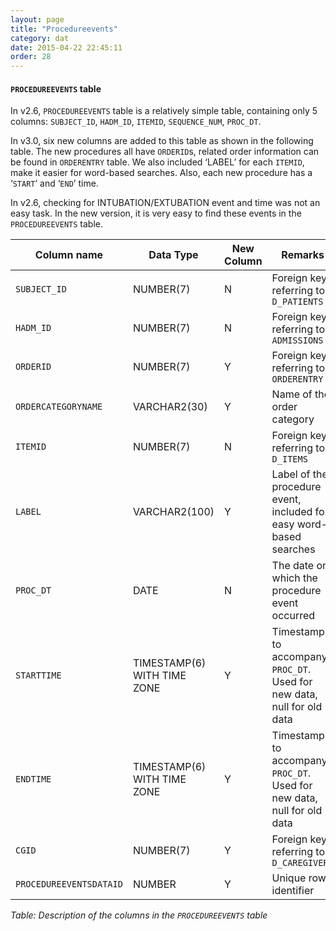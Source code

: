 ```yaml
---
layout: page
title: "Procedureevents"
category: dat
date: 2015-04-22 22:45:11
order: 28
---
```


#### ```PROCEDUREEVENTS``` table

In v2.6, ```PROCEDUREEVENTS``` table is a relatively simple table, containing
only 5 columns: ```SUBJECT_ID```, ```HADM_ID```, ```ITEMID```, ```SEQUENCE_NUM```, ```PROC_DT```.

In v3.0, six new columns are added to this table as shown in the
following table. The new procedures all have ```ORDERID```s, related order
information can be found in ```ORDERENTRY``` table. We also included ‘LABEL’
for each ```ITEMID```, make it easier for word-based searches. Also, each new
procedure has a ‘```START```’ and ‘```END```’ time.

In v2.6, checking for INTUBATION/EXTUBATION event and time was not an
easy task. In the new version, it is very easy to find these events in
the ```PROCEDUREEVENTS``` table.

Column name | Data Type | New Column  | Remarks
--- | --- | --- | ---
```SUBJECT_ID``` | NUMBER(7) | N | Foreign key, referring to ```D_PATIENTS```
```HADM_ID``` | NUMBER(7) | N | Foreign key, referring to ```ADMISSIONS```
```ORDERID``` | NUMBER(7) | Y | Foreign key, referring to ```ORDERENTRY```
```ORDERCATEGORYNAME``` | VARCHAR2(30) | Y | Name of the order category
```ITEMID``` | NUMBER(7) | N | Foreign key, referring to ```D_ITEMS```
```LABEL``` | VARCHAR2(100) | Y | Label of the procedure event, included for easy word-based searches
```PROC_DT``` | DATE | N | The date on which the procedure event occurred
```STARTTIME``` | TIMESTAMP(6) WITH TIME ZONE | Y | Timestamp to accompany ```PROC_DT```. Used for new data, null for old data
```ENDTIME``` | TIMESTAMP(6) WITH TIME ZONE | Y | Timestamp to accompany ```PROC_DT```. Used for new data, null for old data
```CGID``` | NUMBER(7) | Y | Foreign key, referring to ```D_CAREGIVERS```
```PROCEDUREEVENTSDATAID``` | NUMBER | Y | Unique row identifier

*Table: Description of the columns in the ```PROCEDUREEVENTS``` table*

